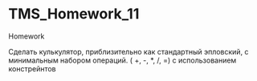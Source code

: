 # TMS_Homework_11
Homework

Сделать кулькулятор, приблизительно как стандартный эпловский, с минимальным набором операций. ( +, -, *, /, =) с использованием констрейнтов

